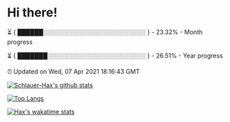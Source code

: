 # Hi there!

⏳ { ██████░░░░░░░░░░░░░░░░░░░░░░░░ } - 23.32% - Month progress

⏳ { ███████░░░░░░░░░░░░░░░░░░░░░░░ } - 26.51% - Year progress

⏰ Updated on Wed, 07 Apr 2021 18:16:43 GMT


[![Schlauer-Hax's github stats](https://github-readme-stats.vercel.app/api?username=Schlauer-Hax&show_icons=true&theme=dark&count_private=true)](https://github.com/Schlauer-Hax)


[![Top Langs](https://github-readme-stats.vercel.app/api/top-langs/?username=Schlauer-Hax&layout=compact&theme=dark)](https://github.com/Schlauer-Hax?tab=repositories)


[![Hax's wakatime stats](https://github-readme-stats.vercel.app/api/wakatime?username=Hax&theme=dark)](https://wakatime.com/@Hax)

